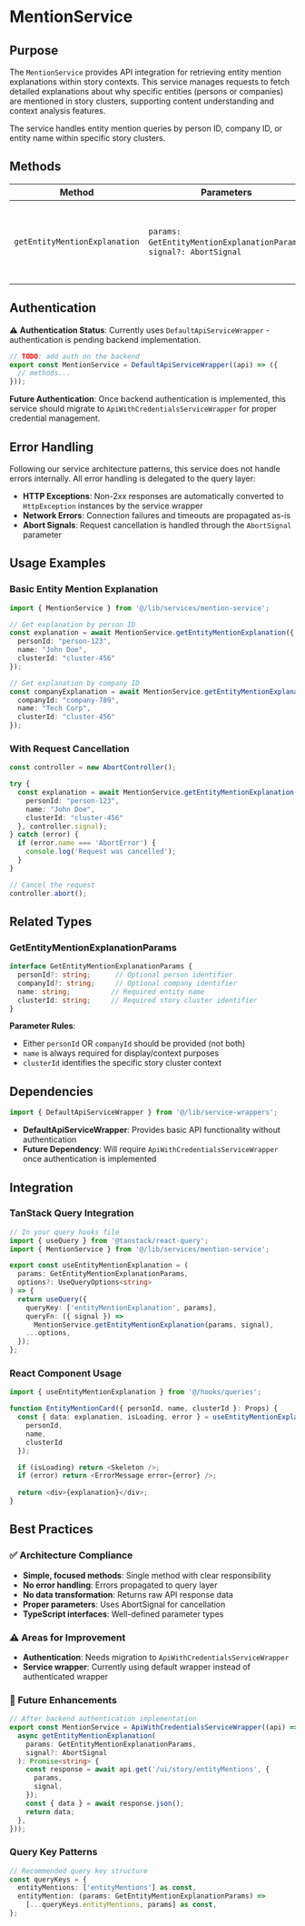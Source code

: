 # MentionService

## Purpose

The `MentionService` provides API integration for retrieving entity mention explanations within story contexts. This service manages requests to fetch detailed explanations about why specific entities (persons or companies) are mentioned in story clusters, supporting content understanding and context analysis features.

The service handles entity mention queries by person ID, company ID, or entity name within specific story clusters.

## Methods

| Method | Parameters | Return Type | Description |
|--------|------------|-------------|-------------|
| `getEntityMentionExplanation` | `params: GetEntityMentionExplanationParams`, `signal?: AbortSignal` | `Promise<string>` | Retrieves explanation text for why an entity is mentioned in a story cluster |

## Authentication

⚠️ **Authentication Status**: Currently uses `DefaultApiServiceWrapper` - authentication is pending backend implementation.

```typescript
// TODO: add auth on the backend
export const MentionService = DefaultApiServiceWrapper((api) => ({
  // methods...
}));
```

**Future Authentication**: Once backend authentication is implemented, this service should migrate to `ApiWithCredentialsServiceWrapper` for proper credential management.

## Error Handling

Following our service architecture patterns, this service does not handle errors internally. All error handling is delegated to the query layer:

- **HTTP Exceptions**: Non-2xx responses are automatically converted to `HttpException` instances by the service wrapper
- **Network Errors**: Connection failures and timeouts are propagated as-is
- **Abort Signals**: Request cancellation is handled through the `AbortSignal` parameter

## Usage Examples

### Basic Entity Mention Explanation

```typescript
import { MentionService } from '@/lib/services/mention-service';

// Get explanation by person ID
const explanation = await MentionService.getEntityMentionExplanation({
  personId: "person-123",
  name: "John Doe",
  clusterId: "cluster-456"
});

// Get explanation by company ID
const companyExplanation = await MentionService.getEntityMentionExplanation({
  companyId: "company-789",
  name: "Tech Corp",
  clusterId: "cluster-456"
});
```

### With Request Cancellation

```typescript
const controller = new AbortController();

try {
  const explanation = await MentionService.getEntityMentionExplanation({
    personId: "person-123",
    name: "John Doe",
    clusterId: "cluster-456"
  }, controller.signal);
} catch (error) {
  if (error.name === 'AbortError') {
    console.log('Request was cancelled');
  }
}

// Cancel the request
controller.abort();
```

## Related Types

### GetEntityMentionExplanationParams

```typescript
interface GetEntityMentionExplanationParams {
  personId?: string;      // Optional person identifier
  companyId?: string;     // Optional company identifier  
  name: string;          // Required entity name
  clusterId: string;     // Required story cluster identifier
}
```

**Parameter Rules**:
- Either `personId` OR `companyId` should be provided (not both)
- `name` is always required for display/context purposes
- `clusterId` identifies the specific story cluster context

## Dependencies

```typescript
import { DefaultApiServiceWrapper } from '@/lib/service-wrappers';
```

- **DefaultApiServiceWrapper**: Provides basic API functionality without authentication
- **Future Dependency**: Will require `ApiWithCredentialsServiceWrapper` once authentication is implemented

## Integration

### TanStack Query Integration

```typescript
// In your query hooks file
import { useQuery } from '@tanstack/react-query';
import { MentionService } from '@/lib/services/mention-service';

export const useEntityMentionExplanation = (
  params: GetEntityMentionExplanationParams,
  options?: UseQueryOptions<string>
) => {
  return useQuery({
    queryKey: ['entityMentionExplanation', params],
    queryFn: ({ signal }) => 
      MentionService.getEntityMentionExplanation(params, signal),
    ...options,
  });
};
```

### React Component Usage

```typescript
import { useEntityMentionExplanation } from '@/hooks/queries';

function EntityMentionCard({ personId, name, clusterId }: Props) {
  const { data: explanation, isLoading, error } = useEntityMentionExplanation({
    personId,
    name,
    clusterId
  });

  if (isLoading) return <Skeleton />;
  if (error) return <ErrorMessage error={error} />;
  
  return <div>{explanation}</div>;
}
```

## Best Practices

### ✅ Architecture Compliance

- **Simple, focused methods**: Single method with clear responsibility
- **No error handling**: Errors propagated to query layer
- **No data transformation**: Returns raw API response data
- **Proper parameters**: Uses AbortSignal for cancellation
- **TypeScript interfaces**: Well-defined parameter types

### ⚠️ Areas for Improvement

- **Authentication**: Needs migration to `ApiWithCredentialsServiceWrapper`
- **Service wrapper**: Currently using default wrapper instead of authenticated wrapper

### 🔄 Future Enhancements

```typescript
// After backend authentication implementation
export const MentionService = ApiWithCredentialsServiceWrapper((api) => ({
  async getEntityMentionExplanation(
    params: GetEntityMentionExplanationParams,
    signal?: AbortSignal
  ): Promise<string> {
    const response = await api.get('/ui/story/entityMentions', {
      params,
      signal,
    });
    const { data } = await response.json();
    return data;
  },
}));
```

### Query Key Patterns

```typescript
// Recommended query key structure
const queryKeys = {
  entityMentions: ['entityMentions'] as const,
  entityMention: (params: GetEntityMentionExplanationParams) => 
    [...queryKeys.entityMentions, params] as const,
};
```